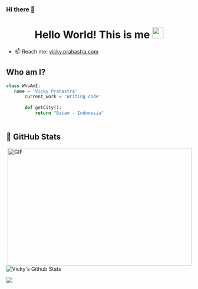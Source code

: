 ### Hi there 👋

<h1 align="center">Hello World! This is me <img src="https://raw.githubusercontent.com/MartinHeinz/MartinHeinz/master/wave.gif" width="30px"></h1>

- 📫 Reach me:  <a href="https://vicky.prahastra.com/" target="_blank">vicky.prahastra.com</a> 


 ## Who am I?
 ```python
class WhoAmI:
 	name = 'Vicky Prahastra'
		current_work = 'Writing code'
	
		def getCity():
			return "Batam - Indonesia"
	
 ```


## **🎯 GitHub Stats**
 
<div>
<img align="right" alt="GIF" src="https://github.com/vickyprahastra/vickyprahastra/blob/master/code.gif?raw=true" width="500" height="320" />

![Vicky's Github Stats](https://github-readme-stats.vercel.app/api?username=vickyprahastra&show_icons=true&theme=vue-dark&hide=stars,issues)

<img align="left" src="https://github-readme-stats.anuraghazra1.vercel.app/api/top-langs/?username=vickyprahastra&layout=compact&theme=vue-dark&count_private=true" />
</div>


<!--
**vickyprahastra/vickyprahastra** is a ✨ _special_ ✨ repository because its `README.md` (this file) appears on your GitHub profile.

Here are some ideas to get you started:

- 🔭 I’m currently working on ...
- 🌱 I’m currently learning ...
- 👯 I’m looking to collaborate on ...
- 🤔 I’m looking for help with ...
- 💬 Ask me about ...
- 📫 How to reach me: ...
- 😄 Pronouns: ...
- ⚡ Fun fact: ...
-->

